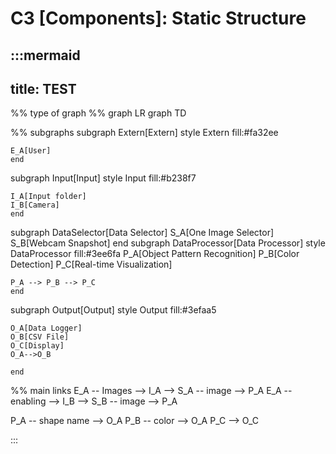 # C3 [Components]: Static Structure

:::mermaid
---
title: TEST
---

%% type of graph
%% graph LR
graph TD



%% subgraphs
subgraph Extern[Extern]
    style Extern fill:#fa32ee

    E_A[User]
    end

subgraph Input[Input]
    style Input fill:#b238f7

    I_A[Input folder]
    I_B[Camera]
    end
subgraph DataSelector[Data Selector]
    S_A[One Image Selector]
    S_B[Webcam Snapshot]
    end
subgraph DataProcessor[Data Processor]
    style DataProcessor fill:#3ee6fa
    P_A[Object Pattern Recognition]
    P_B[Color Detection]
    P_C[Real-time Visualization]

    P_A --> P_B --> P_C
    end

subgraph Output[Output]
    style Output fill:#3efaa5

    O_A[Data Logger]
    O_B[CSV File]
    O_C[Display]
    O_A-->O_B
    
    end


%% main links
E_A -- Images --> I_A --> S_A -- image --> P_A
E_A -- enabling --> I_B --> S_B -- image --> P_A

P_A -- shape name --> O_A
P_B -- color --> O_A
P_C --> O_C

:::

